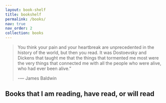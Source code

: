 ```yaml
---
layout: book-shelf
title: bookshelf
permalink: /books/
nav: true
nav_order: 2
collection: books
---
```


> You think your pain and your heartbreak are unprecedented in the history of the world, but then you read.
> It was Dostoevsky and Dickens  that taught me that the things that tormented me most were the very things
> that connected me with all the people who were alive, who had ever been alive.”
>
> -― James Baldwin

## Books that I am reading, have read, or will read
